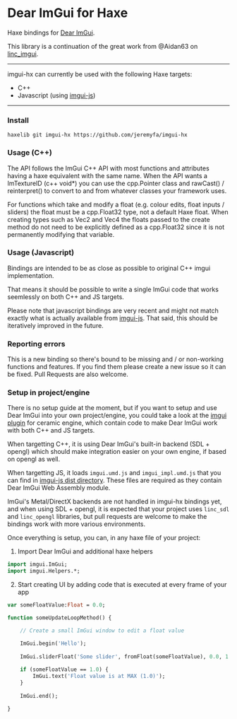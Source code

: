 # Dear ImGui for Haxe

Haxe bindings for [Dear ImGui](https://github.com/ocornut/imgui).

This library is a continuation of the great work from @Aidan63 on [linc_imgui](https://github.com/Aidan63/linc_imgui).

---

imgui-hx can currently be used with the following Haxe targets:
- C++
- Javascript (using [imgui-js](https://github.com/flyover/imgui-js))

---
### Install

`haxelib git imgui-hx https://github.com/jeremyfa/imgui-hx`

### Usage (C++)

The API follows the ImGui C++ API with most functions and attributes having a haxe equivalent with the same name. When the API wants a ImTextureID (c++ void*) you can use the cpp.Pointer class and rawCast() / reinterpret() to convert to and from whatever classes your framework uses.

For functions which take and modify a float (e.g. colour edits, float inputs / sliders) the float must be a cpp.Float32 type, not a default Haxe float. When creating types such as Vec2 and Vec4 the floats passed to the create method do not need to be explicitly defined as a cpp.Float32 since it is not permanently modifying that variable.

### Usage (Javascript)

Bindings are intended to be as close as possible to original C++ imgui implementation.

That means it should be possible to write a single ImGui code that works seemlessly on both C++ and JS targets.

Please note that javascript bindings are very recent and might not match exactly what is actually available from [imgui-js](https://github.com/flyover/imgui-js). That said, this should be iteratively improved in the future.

### Reporting errors

This is a new binding so there's bound to be missing and / or non-working functions and features. If you find them please create a new issue so it can be fixed. Pull Requests are also welcome.

### Setup in project/engine

There is no setup guide at the moment, but if you want to setup and use Dear ImGui into your own project/engine, you could take a look at the [imgui plugin](https://github.com/ceramic-engine/ceramic/tree/master/plugins/imgui/runtime/src/ceramic) for ceramic engine, which contain code to make Dear ImGui work with both C++ and JS targets.

When targetting C++, it is using Dear ImGui's built-in backend (SDL + opengl) which should make integration easier on your own engine, if based on opengl as well.

When targetting JS, it loads `imgui.umd.js` and `imgui_impl.umd.js` that you can find in [imgui-js dist directory](https://github.com/flyover/imgui-js/tree/08f05fb0f47e02978e4aa52e5a2b9b206e06998d/dist). These files are required as they contain Dear ImGui Web Assembly module.

ImGui's Metal/DirectX backends are not handled in imgui-hx bindings yet, and when using SDL + opengl, it is expected that your project uses `linc_sdl` and `linc_opengl` libraries, but pull requests are welcome to make the bindings work with more various environments.

Once everything is setup, you can, in any haxe file of your project:

1. Import Dear ImGui and additional haxe helpers

```haxe
import imgui.ImGui;
import imgui.Helpers.*;
```

2. Start creating UI by adding code that is executed at every frame of your app

```haxe
var someFloatValue:Float = 0.0;

function someUpdateLoopMethod() {

    // Create a small ImGui window to edit a float value

    ImGui.begin('Hello');
    
    ImGui.sliderFloat('Some slider', fromFloat(someFloatValue), 0.0, 1.0);
    
    if (someFloatValue == 1.0) {
        ImGui.text('Float value is at MAX (1.0)');
    }
    
    ImGui.end();

}
```
